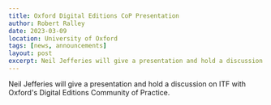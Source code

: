 ```yaml
---
title: Oxford Digital Editions CoP Presentation
author: Robert Ralley
date: 2023-03-09
location: University of Oxford
tags: [news, announcements]
layout: post
excerpt: Neil Jefferies will give a presentation and hold a discussion on ITF with Oxford's Digital Editions Community of Practice.
---
```


Neil Jefferies will give a presentation and hold a discussion on ITF with Oxford's Digital Editions Community of Practice.
